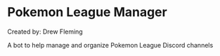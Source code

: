 # Pokemon League Manager
Created by: Drew Fleming

A bot to help manage and organize Pokemon League Discord channels
